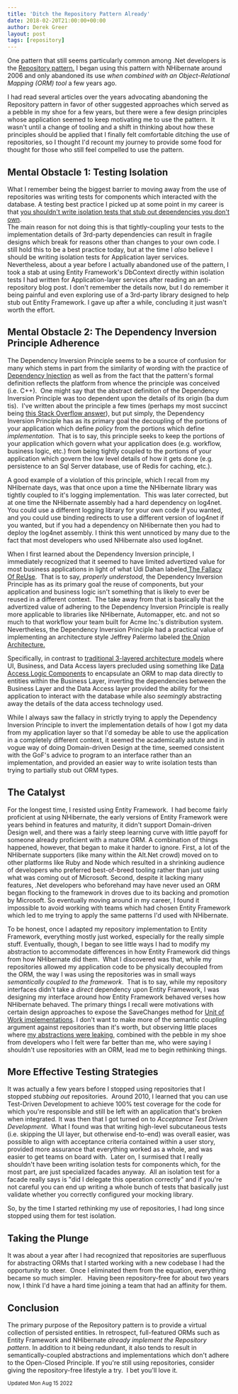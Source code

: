 ```yaml
---
title: 'Ditch the Repository Pattern Already'
date: 2018-02-20T21:00:00+00:00
author: Derek Greer
layout: post
tags: [repository]
---
```


One pattern that still seems particularly common among .Net developers is the <a href="https://martinfowler.com/eaaCatalog/repository.html">Repository pattern.</a>
I began using this pattern with NHibernate around 2006 and only abandoned its use _when combined with an Object-Relational Mapping (ORM) tool_ a few years ago.

I had read several articles over the years advocating abandoning the Repository pattern in favor of other suggested approaches which served as a pebble in my shoe for a few years, but there were a few design principles whose application seemed to keep motivating me to use the pattern.  It wasn't until a change of tooling and a shift
in thinking about how these principles should be applied that I finally felt comfortable ditching the use of repositories, so I thought I'd recount my journey to provide some food for thought for those who still feel compelled to use the pattern.

## Mental Obstacle 1: Testing Isolation

What I remember being the biggest barrier to moving away from the use of repositories was writing tests for components which interacted with the database. A testing
best practice I picked up at some point in my career is that
[you shouldn't write isolation tests that stub out dependencies you don't own](http://aspiringcraftsman.com/2012/04/01/tdd-best-practices-dont-mock-others/").  
The main reason for not doing this is that tightly-coupling your tests to the implementation details of 3rd-party dependencies can result in fragile designs which
break for reasons other than changes to your own code. I still hold this to be a best practice today, but at the time I _also_ believe I should be writing
isolation tests for Application layer services. Nevertheless, about a year before I actually abandoned use of the pattern, I took a stab at using
Entity Framework's DbContext directly within isolation tests I had written for Application-layer services after reading an anti-repository blog post.
I don't remember the details now, but I do remember it being painful and even exploring use of a 3rd-party library designed to help stub out Entity Framework.
I gave up after a while, concluding it just wasn't worth the effort.

## Mental Obstacle 2: The Dependency Inversion Principle Adherence

The Dependency Inversion Principle seems to be a source of confusion for many which
stems in part from the similarity of wording with the practice of
<a href="https://lostechies.com/derickbailey/2011/09/22/dependency-injection-is-not-the-same-as-the-dependency-inversion-principle/">Dependency Injection</a>
as well as from the fact that the pattern's formal definition
reflects the platform from whence the principle was conceived (i.e. C++).  One
might say that the abstract definition of the Dependency Inversion Principle
was too dependent upon the details of its origin (ba dum tis).  I've written
about the principle a few times (perhaps my most succinct being
<a href="https://stackoverflow.com/a/1113937/1219618">this Stack Overflow answer</a>),
but put simply, the Dependency Inversion Principle has as its
primary goal the decoupling of the portions of your application which define <i>policy</i>
from the portions which define <i>implementation</i>.  That is to say, this
principle seeks to keep the portions of your application which govern what your
application does (e.g. workflow, business logic, etc.) from being tightly
coupled to the portions of your application which govern the low level details
of how it gets done (e.g. persistence to an Sql Server database, use of Redis
for caching, etc.).

A good example of a violation of this principle, which I recall from my NHibernate
days, was that once upon a time the NHibernate library was tightly coupled to it's logging implementation.  This was later corrected, but at one time
the NHibernate assembly had a hard dependency on log4net.  You could use a different logging library for your own code if you wanted, and you could use
binding redirects to use a different version of log4net if you wanted, but if you had a dependency on NHibernate then you had to deploy the log4net assembly.
I think this went unnoticed by many due to the fact that most developers who used NHibernate also used log4net.

When I first learned about the Dependency Inversion principle, I immediately recognized that it seemed to
have limited advertized value for most business applications in light of what Udi Dahan labeled<a href="http://udidahan.com/2009/06/07/the-fallacy-of-reuse/">
The Fallacy Of ReUse</a>.  That is to say, <i>properly understood</i>, the Dependency Inversion Principle has as its primary goal the reuse of components,
but your application and business logic isn't something that is likely to ever be reused in a different context.  The take away from that is basically
that the advertized value of adhering to the Dependency Inversion Principle is really more applicable to libraries like NHibernate, Automapper, etc.
and not so much to that workflow your team built for Acme Inc.'s distribution system.  Nevertheless, the Dependency Inversion Principle had a practical
value of implementing an architecture style Jeffrey Palermo labeled <a href="http://jeffreypalermo.com/blog/the-onion-architecture-part-1/">the Onion Architecture.</a>

Specifically, in contrast to <a href="https://msdn.microsoft.com/en-us/library/ff650258.aspx"> traditional 3-layered architecture models</a>
where UI, Business, and Data Access layers precluded using something like <a href="https://msdn.microsoft.com/en-us/library/ff648105.aspx?f=255&amp;MSPPError=-2147217396">Data Access Logic Components</a> to encapsulate an ORM to map data directly to entities within the Business Layer, inverting the dependencies between the Business Layer and
the Data Access layer provided the ability for the application to interact with the database while also <i>seemingly </i>abstracting away the details of the
data access technology used.

While I always saw the fallacy in strictly trying to apply the Dependency Inversion Principle to invert the implementation details of how I got my data from my
application layer so that I'd someday be able to use the application in a completely different context, it seemed the academically astute and in vogue
way of doing Domain-driven Design at the time, seemed consistent with the GoF's advice to program to an interface rather than an implementation, and provided
an easier way to write isolation tests than trying to partially stub out ORM types.

## The Catalyst

For the longest time, I resisted using Entity Framework.  I had become fairly
proficient at using NHibernate, the early versions of Entity Framework were years behind in features and
maturity, it didn't support Domain-driven Design well, and there was a fairly steep learning curve
with little payoff for someone already proficient with a mature ORM. A combination of things happened, however, that began to make it harder to ignore.
First, a lot of the NHibernate supporters (like many within the Alt.Net crowd) moved on to other platforms like Ruby and Node which resulted in a shrinking
audience of developers who preferred best-of-breed tooling rather than just using what was coming out of Microsoft. Second, despite it lacking many features,
.Net developers who beforehand may have never used an ORM began flocking to the framework in droves due to its backing and promotion by Microsoft.
So eventually moving around in my career, I found it impossible to avoid working with teams which had chosen Entity Framework which led to me trying
to apply the same patterns I'd used with NHibernate.

To be honest, once I adapted my repository implementation to Entity Framework, everything mostly just worked, especially for the really simple stuff.
Eventually, though, I began to see little ways I had to modify my abstraction to accommodate differences in how Entity Framework did things from how
NHibernate did them.  What I discovered was that, while my repositories allowed my application code to be physically decoupled from the ORM, the way I
was using the repositories was in small ways _semantically coupled to the framework_.  That is to say, while my repository interfaces didn't take a _direct_ dependency
upon Entity Framework, I was designing my interface around how Entity Framework behaved verses how NHibernate behaved.
The primary things I recall were motivations with certain design approaches to expose the SaveChanges method for <a href="https://lostechies.com/derekgreer/2015/11/01/survey-of-entity-framework-unit-of-work-patterns/"> Unit of Work implementations</a>.
I don't want to make more of the semantic coupling argument against repositories than it's worth, but observing little places where
<a href="https://www.joelonsoftware.com/2002/11/11/the-law-of-leaky-abstractions/">my abstractions were leaking</a>, combined with the pebble in my shoe
from developers who I felt were far better than me, who were saying I shouldn't use repositories with an ORM, lead me to begin rethinking things.

## More Effective Testing Strategies

It was actually a few years before I stopped using repositories that I stopped _stubbing out_ repositories.  Around 2010, I learned that you can use Test-Driven
Development to achieve 100% test coverage for the code for which you're responsible and still be left with an application that's broken when integrated.
It was then that I got turned on to _Acceptance Test Driven Development_.  What I found was that writing high-level subcutaneous
tests (i.e. skipping the UI layer, but otherwise end-to-end) was overall easier, was possible to align with acceptance criteria contained within a user
story, provided more assurance that everything worked as a whole, and was easier to get teams on board with.  Later on, I surmised that I really
shouldn't have been writing isolation tests for components which, for the most part, are just specialized facades anyway.  All an isolation test for a facade
really says is "did I delegate this operation correctly" and if you're not careful you can end up writing a whole bunch of tests that basically just
validate whether you correctly configured your mocking library.

So, by the time I started rethinking my use of repositories, I had long since stopped using them for test isolation.

## Taking the Plunge

It was about a year after I had recognized that repositories are superfluous for abstracting ORMs that I started working with
a new codebase I had the opportunity to steer.  Once I eliminated them from the equation, everything became so much simpler.   Having been repository-free for
about two years now, I think I'd have a hard time joining a team that had an affinity for them.

## Conclusion

The primary purpose of the Repository pattern is to provide a virtual collection of persisted entities. In retrospect, full-featured ORMs such as
Entity Framework and NHibernate _already implement the Repository pattern_. In addition to it being redundant, it also tends to result in semantically-coupled
abstractions and implementations which don't adhere to the Open-Closed Principle. If you're still using repositories, consider giving the repository-free lifestyle a
try.  I bet you'll love it.

<small>Updated Mon Aug 15 2022</small>

